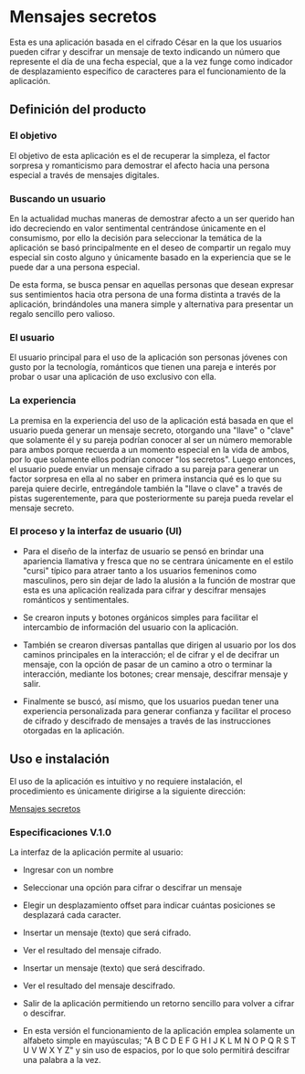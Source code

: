 # Mensajes secretos
 

Esta es una aplicación basada en el cifrado César en la que los usuarios pueden cifrar y descifrar un mensaje de texto indicando un número que represente el día de una fecha especial, que a la vez funge como indicador de desplazamiento específico de caracteres para el funcionamiento de la aplicación.

  

## Definición del producto
 

### El objetivo

El objetivo de esta aplicación es el de recuperar la simpleza, el factor sorpresa y romanticismo para demostrar el afecto hacia una persona especial a través de mensajes digitales.

  
### Buscando un usuario

En la actualidad muchas maneras de demostrar afecto a un ser querido han ido decreciendo en valor sentimental centrándose únicamente en el consumismo, por ello la decisión para seleccionar la temática de la aplicación se basó principalmente en el deseo de compartir un regalo muy especial sin costo alguno y únicamente basado en la experiencia que se le puede dar a una persona especial.

De esta forma, se busca pensar en aquellas personas que desean expresar sus sentimientos hacia otra persona de una forma distinta a través de la aplicación, brindándoles una manera simple y alternativa para presentar un regalo sencillo pero valioso.
 

### El usuario

El usuario principal para el uso de la aplicación son personas jóvenes con gusto por la tecnología, románticos que tienen una pareja e interés por probar o usar una aplicación de uso exclusivo con ella.

### La experiencia

La premisa en la experiencia del uso de la aplicación está basada en que el usuario pueda generar un mensaje secreto, otorgando una "llave" o "clave" que solamente él y su pareja podrían conocer al ser un número memorable para ambos porque recuerda a un momento especial en la vida de ambos, por lo que solamente ellos podrían conocer "los secretos". Luego entonces, el usuario puede enviar un mensaje cifrado a su pareja para generar un factor sorpresa en ella al no saber en primera instancia qué es lo que su pareja quiere decirle, entregándole también la "llave o clave" a través de pistas sugerentemente,  para que posteriormente su pareja pueda revelar el mensaje secreto.  

### El proceso y la interfaz de usuario (UI)

* Para el diseño de la interfaz de usuario se pensó en brindar una apariencia llamativa y fresca que no se centrara únicamente en el estilo "cursi" típico para atraer tanto a los usuarios femeninos como masculinos, pero sin dejar de lado la alusión a la función de mostrar que esta es una aplicación realizada para cifrar y descifrar mensajes románticos y sentimentales.

* Se crearon inputs y botones orgánicos simples para facilitar el intercambio de información del usuario con la aplicación.

* También se crearon diversas pantallas que dirigen al usuario por los dos caminos principales en la interacción; el de cifrar y el de decifrar un mensaje, con la opción de pasar de un camino a otro o terminar la interacción, mediante los botones; crear mensaje, descifrar mensaje y salir.

* Finalmente se buscó, así mismo, que los usuarios puedan tener una experiencia personalizada para generar confianza y facilitar el proceso de cifrado y descifrado de mensajes a través de las instrucciones otorgadas en la aplicación.
  

## Uso e instalación
  

El uso de la aplicación es intuitivo y no requiere instalación, el procedimiento es únicamente dirigirse a la siguiente dirección:

[Mensajes secretos](https://itzelmb.github.io/Mensajes-secretos/src/index.html)
  

### Especificaciones V.1.0

La interfaz de la aplicación permite al usuario:

* Ingresar con un nombre

* Seleccionar una opción para cifrar o descifrar un mensaje

* Elegir un desplazamiento offset para indicar cuántas posiciones se desplazará cada caracter.

* Insertar un mensaje (texto) que será cifrado.

* Ver el resultado del mensaje cifrado.

* Insertar un mensaje (texto) que será descifrado.

* Ver el resultado del mensaje descifrado.

* Salir de la aplicación permitiendo un retorno sencillo para volver a cifrar o descifrar.

  

* En esta versión el funcionamiento de la aplicación emplea solamente un alfabeto simple en mayúsculas; "A B C D E F G H I J K L M N O P Q R S T U V W X Y Z" y sin uso de espacios, por lo que solo permitirá descifrar una palabra a la vez.